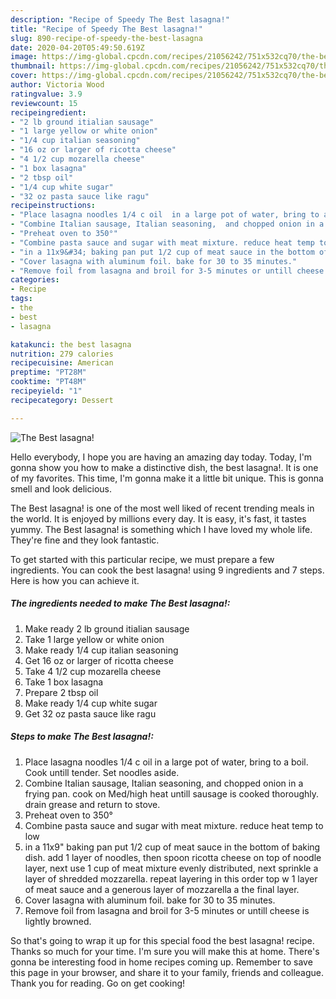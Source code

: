 ```yaml
---
description: "Recipe of Speedy The Best lasagna!"
title: "Recipe of Speedy The Best lasagna!"
slug: 890-recipe-of-speedy-the-best-lasagna
date: 2020-04-20T05:49:50.619Z
image: https://img-global.cpcdn.com/recipes/21056242/751x532cq70/the-best-lasagna-recipe-main-photo.jpg
thumbnail: https://img-global.cpcdn.com/recipes/21056242/751x532cq70/the-best-lasagna-recipe-main-photo.jpg
cover: https://img-global.cpcdn.com/recipes/21056242/751x532cq70/the-best-lasagna-recipe-main-photo.jpg
author: Victoria Wood
ratingvalue: 3.9
reviewcount: 15
recipeingredient:
- "2 lb ground itialian sausage"
- "1 large yellow or white onion"
- "1/4 cup italian seasoning"
- "16 oz or larger of ricotta cheese"
- "4 1/2 cup mozarella cheese"
- "1 box lasagna"
- "2 tbsp oil"
- "1/4 cup white sugar"
- "32 oz pasta sauce like ragu"
recipeinstructions:
- "Place lasagna noodles 1/4 c oil  in a large pot of water, bring to a boil. Cook untill tender. Set noodles aside."
- "Combine Italian sausage, Italian seasoning,  and chopped onion in a frying pan. cook on Med/high heat untill sausage is cooked thoroughly. drain grease and return to stove."
- "Preheat oven to 350°"
- "Combine pasta sauce and sugar with meat mixture. reduce heat temp to low"
- "in a 11x9&#34; baking pan put 1/2 cup of meat sauce in the bottom of baking dish. add 1 layer of noodles, then spoon ricotta cheese on top of noodle layer, next use 1 cup of meat mixture evenly distributed, next sprinkle a layer of shredded mozzarella. repeat layering in this order top w 1 layer of meat sauce and a generous layer of mozzarella a the final layer."
- "Cover lasagna with aluminum foil. bake for 30 to 35 minutes."
- "Remove foil from lasagna and broil for 3-5 minutes or untill cheese is lightly browned."
categories:
- Recipe
tags:
- the
- best
- lasagna

katakunci: the best lasagna 
nutrition: 279 calories
recipecuisine: American
preptime: "PT28M"
cooktime: "PT48M"
recipeyield: "1"
recipecategory: Dessert

---
```



![The Best lasagna!](https://img-global.cpcdn.com/recipes/21056242/751x532cq70/the-best-lasagna-recipe-main-photo.jpg)

Hello everybody, I hope you are having an amazing day today. Today, I'm gonna show you how to make a distinctive dish, the best lasagna!. It is one of my favorites. This time, I'm gonna make it a little bit unique. This is gonna smell and look delicious.



The Best lasagna! is one of the most well liked of recent trending meals in the world. It is enjoyed by millions every day. It is easy, it's fast, it tastes yummy. The Best lasagna! is something which I have loved my whole life. They're fine and they look fantastic.


To get started with this particular recipe, we must prepare a few ingredients. You can cook the best lasagna! using 9 ingredients and 7 steps. Here is how you can achieve it.

<!--inarticleads1-->

##### The ingredients needed to make The Best lasagna!:

1. Make ready 2 lb ground itialian sausage
1. Take 1 large yellow or white onion
1. Make ready 1/4 cup italian seasoning
1. Get 16 oz or larger of ricotta cheese
1. Take 4 1/2 cup mozarella cheese
1. Take 1 box lasagna
1. Prepare 2 tbsp oil
1. Make ready 1/4 cup white sugar
1. Get 32 oz pasta sauce like ragu




<!--inarticleads2-->

##### Steps to make The Best lasagna!:

1. Place lasagna noodles 1/4 c oil  in a large pot of water, bring to a boil. Cook untill tender. Set noodles aside.
1. Combine Italian sausage, Italian seasoning,  and chopped onion in a frying pan. cook on Med/high heat untill sausage is cooked thoroughly. drain grease and return to stove.
1. Preheat oven to 350°
1. Combine pasta sauce and sugar with meat mixture. reduce heat temp to low
1. in a 11x9&#34; baking pan put 1/2 cup of meat sauce in the bottom of baking dish. add 1 layer of noodles, then spoon ricotta cheese on top of noodle layer, next use 1 cup of meat mixture evenly distributed, next sprinkle a layer of shredded mozzarella. repeat layering in this order top w 1 layer of meat sauce and a generous layer of mozzarella a the final layer.
1. Cover lasagna with aluminum foil. bake for 30 to 35 minutes.
1. Remove foil from lasagna and broil for 3-5 minutes or untill cheese is lightly browned.




So that's going to wrap it up for this special food the best lasagna! recipe. Thanks so much for your time. I'm sure you will make this at home. There's gonna be interesting food in home recipes coming up. Remember to save this page in your browser, and share it to your family, friends and colleague. Thank you for reading. Go on get cooking!
